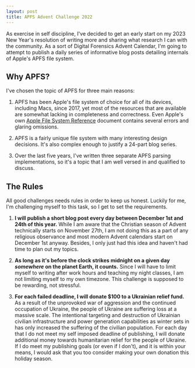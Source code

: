 ```yaml
---
layout: post
title: APFS Advent Challenge 2022
---
```


As exercise in self discipline, I've decided to get an early start on my 2023 New Year's resolution of writing more and sharing what research I can with the community.  As a sort of Digital Forensics Advent Calendar, I'm going to attempt to publish a daily series of informative blog posts detailing internals of Apple's APFS file system.

## Why APFS?

I've chosen the topic of APFS for three main reasons:  

1)  APFS has been Apple's file system of choice for all of its devices, including Macs, since 2017, yet most of the resources that are available are somewhat lacking in completeness and correctness.  Even Apple's own [Apple File System Reference](https://developer.apple.com/support/downloads/Apple-File-System-Reference.pdf) document contains several errors and glaring omissions.

2) APFS is a fairly unique file system with many interesting design decisions.  It's also complex enough to justify a 24-part blog series.

3) Over the last five years, I've written three separate APFS parsing implementations, so it's a topic that I am well versed in and qualified to discuss.

## The Rules

All good challenges needs rules in order to keep us honest.  Luckily for me, I'm challenging myself to this task, so I get to set the requirements.

1) **I will publish a short blog post every day between December 1st and 24th of this year.**  While I am aware that the Christian season of Advent technically starts on November 27th, I am not doing this as a part of any religious observance and most modern Advent calendars start on December 1st anyway.  Besides, I only just had this idea and haven't had time to plan out my topics.

2) **As long as it's before the clock strikes midnight on a given day *somewhere* on the planet Earth, it counts.**  Since I will have to limit myself to writing after work hours and teaching my night classes, I am not limiting myself to my own timezone.  This challenge is supposed to be rewarding, not stressful.

3) **For each failed deadline, I will donate $100 to a Ukrainian relief fund.**  As a result of the unprovoked war of aggression and the continued occupation of Ukraine, the people of Ukraine are suffering loss at a massive scale. The intentional targeting and destruction of Ukrainian civilian infrastructure and power generation capabilities as winter sets in has only increased the suffering of the civilian population.  For each day that I do not meet my self imposed deadline of publishing, I will donate additional money towards humanitarian relief for the people of Ukraine.  If I do meet my publishing goals (or even if I don't), and it is within your means, I would ask that you too consider making your own donation this holiday season.  


